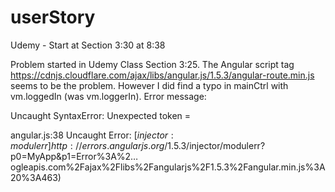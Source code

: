 # userStory

Udemy - Start at Section 3:30 at 8:38


Problem started in Udemy Class Section 3:25. The Angular script tag https://cdnjs.cloudflare.com/ajax/libs/angular.js/1.5.3/angular-route.min.js
seems to be the problem. However I did find a typo in mainCtrl with vm.loggedIn (was vm.loggerIn).
Error message:

  Uncaught SyntaxError: Unexpected token =

  angular.js:38 Uncaught Error: [$injector:modulerr] http://errors.angularjs.org/1.5.3/$injector/modulerr?p0=MyApp&p1=Error%3A%2…ogleapis.com%2Fajax%2Flibs%2Fangularjs%2F1.5.3%2Fangular.min.js%3A20%3A463)
